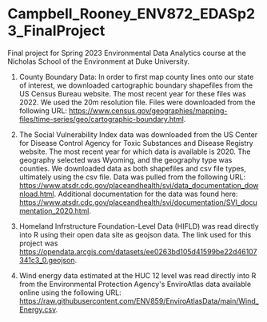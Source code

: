 # Campbell_Rooney_ENV872_EDASp23_FinalProject

Final project for Spring 2023 Environmental Data Analytics course at the Nicholas School of the Environment at Duke University. 

1. County Boundary Data: In order to first map county lines onto our state of interest, we downloaded cartographic boundary shapefiles from the US Census Bureau website. The most recent year for these files was 2022. We used the 20m resolution file. Files were downloaded from the following URL: <https://www.census.gov/geographies/mapping-files/time-series/geo/cartographic-boundary.html>. 

2. The Social Vulnerability Index data was downloaded from the US Center for Disease Control Agency for Toxic Substances and Disease Registry website. The most recent year for which data is available is 2020. The geography selected was Wyoming, and the geography type was counties. We downloaded data as both shapefiles and csv file types, ultimately using the csv file. Data was pulled from the following URL: <https://www.atsdr.cdc.gov/placeandhealth/svi/data_documentation_download.html>. Additional documentation for the data was found here: <https://www.atsdr.cdc.gov/placeandhealth/svi/documentation/SVI_documentation_2020.html>. 

3. Homeland Infrstructure Foundation-Level Data (HIFLD) was read directly into R using their open data site as geojson data. The link used for this project was <https://opendata.arcgis.com/datasets/ee0263bd105d41599be22d46107341c3_0.geojson>.

4. Wind energy data estimated at the HUC 12 level was read directly into R from the Environmental Protection Agency's EnviroAtlas data available online using the following URL: <https://raw.githubusercontent.com/ENV859/EnviroAtlasData/main/Wind_Energy.csv>.